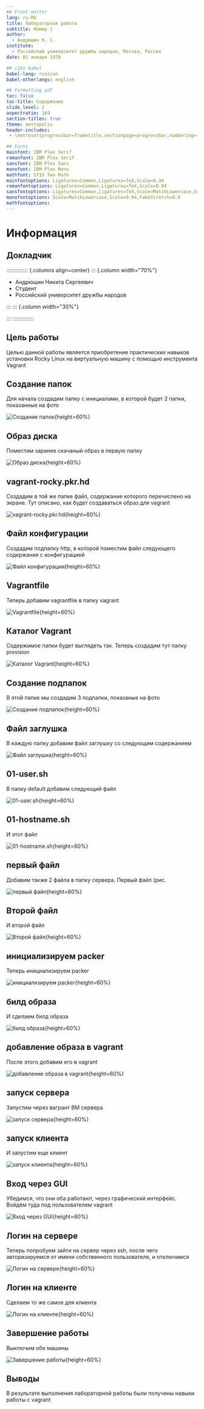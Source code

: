 ```yaml
---
## Front matter
lang: ru-RU
title: Лабораторная работа
subtitle: Номер 1
author:
  - Андрюшин Н. С. 
institute:
  - Российский университет дружбы народов, Москва, Россия
date: 01 января 1970

## i18n babel
babel-lang: russian
babel-otherlangs: english

## Formatting pdf
toc: false
toc-title: Содержание
slide_level: 2
aspectratio: 169
section-titles: true
theme: metropolis
header-includes:
 - \metroset{progressbar=frametitle,sectionpage=progressbar,numbering=fraction}

## Fonts
mainfont: IBM Plex Serif
romanfont: IBM Plex Serif
sansfont: IBM Plex Sans
monofont: IBM Plex Mono
mathfont: STIX Two Math
mainfontoptions: Ligatures=Common,Ligatures=TeX,Scale=0.94
romanfontoptions: Ligatures=Common,Ligatures=TeX,Scale=0.94
sansfontoptions: Ligatures=Common,Ligatures=TeX,Scale=MatchLowercase,Scale=0.94
monofontoptions: Scale=MatchLowercase,Scale=0.94,FakeStretch=0.9
mathfontoptions:
---
```


# Информация

## Докладчик

:::::::::::::: {.columns align=center}
::: {.column width="70%"}

  * Андрюшин Никита Сергеевич
  * Студент
  * Российский университет дружбы народов

:::
::: {.column width="30%"}


:::
::::::::::::::

## Цель работы

Целью данной работы является приобретение практических навыков установки Rocky Linux на виртуальную машину с помощью инструмента Vagrant

## Создание папок

Для начала создадим папку с инициалами, в которой будет 2 папки, показанные на фото 

![Создание папок](image/1.png){height=60%}

## Образ диска

Поместим заранее скачаный образ в первую папку 

![Образ диска](image/2.png){height=60%}

## vagrant-rocky.pkr.hd

Создадим в той же папке файл, содержание которого перечислено на экране. Тут описано, как будет создаваться образ для vagrant 

![vagrant-rocky.pkr.hd](image/3.png){height=60%}

## Файл конфигурации

Создадим подпапку http, в которой поместим файл следующего содержания с конфигурацией 

![Файл конфигурации](image/4.png){height=60%}

## Vagrantfile

Теперь добавим vagrantfile в папку vagrant 

![Vagrantfile](image/5.png){height=60%}

## Каталог Vagrant

Содержимое папки будет выглядеть так. Теперь создадим тут папку provision

![Каталог Vagrant](image/6.png){height=60%}

## Создание подпапок

В этой папке мы создадим 3 подпапки, показаные на фото 

![Создание подпапок](image/7.png){height=60%}

## Файл заглушка

В каждую папку добавим файл заглушку со следующим содержанием 

![Файл заглушка](image/8.png){height=60%}

## 01-user.sh

В папку default добавим следующий файл 

![01-user.sh](image/9.png){height=60%}

## 01-hostname.sh

И этот файл 

![01-hostname.sh](image/10.png){height=60%}

## первый файл

Добавим также 2 файла в папку сервера. Первый файл (рис. 

![первый файл](image/11.png){height=60%}

## Второй файл

И второй файл 

![Второй файл](image/12.png){height=60%}

## инициализируем packer

Теперь инициализируем packer

![инициализируем packer](image/13.png){height=60%}

## билд образа

И сделаем билд образа

![билд образа](image/14.png){height=60%}

## добавление образа в vagrant

После этого добавим его в vagrant 

![добавление образа в vagrant](image/15.png){height=60%}

## запуск сервера

Запустим через вагрант ВМ сервера

![запуск сервера](image/16.png){height=60%}

## запуск клиента

И запустим еще клиент

![запуск клиента](image/17.png){height=60%}

## Вход через GUI

Убедимся, что они оба работают, через графический интерфейс. Войдём туда под пользователем vagrant 

![Вход через GUI](image/18.png){height=60%}

## Логин на сервере

Теперь попробуем зайти на сервер через ssh, после чего авторизируемся от имени собственного пользователя, и отключимся 

![Логин на сервере](image/19.png){height=60%}

## Логин на клиенте

Сделаем то же самое для клиента 

![Логин на клиенте](image/20.png){height=60%}

## Завершение работы

Выключим обе машины

![Завершение работы](image/21.png){height=60%}

## Выводы

В результате выполнения лабораторной работы были получены навыки работы с vagrant
